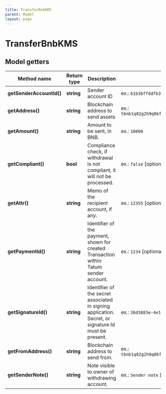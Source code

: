 ```yaml
---
title: TransferBnbKMS
parent: Model
layout: page
---
```


# TransferBnbKMS

## Model getters

Method name | Return type | Description | Notes
------------ | ------------- | ------------- | -------------
**getSenderAccountId()** | **string** | Sender account ID | ex.: `61b3bffddfb389cde19c73be`
**getAddress()** | **string** | Blockchain address to send assets | ex.: `tbnb1q82g2h9q0kfe7sysnj5w7nlak92csfjztymp39`
**getAmount()** | **string** | Amount to be sent, in BNB. | ex.: `10000`
**getCompliant()** | **bool** | Compliance check, if withdrawal is not compliant, it will not be processed. | ex.: `false` [optional]
**getAttr()** | **string** | Memo of the recipient account, if any. | ex.: `12355` [optional]
**getPaymentId()** | **string** | Identifier of the payment, shown for created Transaction within Tatum sender account. | ex.: `1234` [optional]
**getSignatureId()** | **string** | Identifier of the secret associated in signing application. Secret, or signature Id must be present. | ex.: `26d3883e-4e17-48b3-a0ee-09a3e484ac83`
**getFromAddress()** | **string** | Blockchain address to send from. | ex.: `tbnb1q82g2h9q0kfe7sysnj5w7nlak92csfjztymp39`
**getSenderNote()** | **string** | Note visible to owner of withdrawing account. | ex.: `Sender note` [optional]

